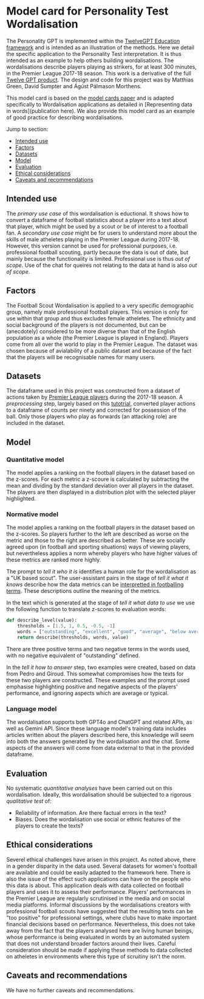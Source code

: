 # Model card for Personality Test Wordalisation

The Personality GPT is implemented within the [TwelveGPT Education framework](https://github.com/soccermatics/twelve-gpt-educational) and
is intended as an illustration of the methods. Here we detail the specific application to the Personality Test interpretation. It is thus intended as an example to help others building wordalisations. The wordalisations describe players playing as strikers, for at least 300 minutes, in the Premier League 2017-18 season. This work is a derivative of the full [Twelve GPT product](https://twelve.football). The design and code for this project was by Matthias Green, David Sumpter and Ágúst Pálmason Morthens. 

This model card is based on the [model cards paper](https://arxiv.org/abs/1810.03993) and is adapted specifically to Wordalisation applications as detailed in [Representing data in words](publication here). We also provide this model card as an example of 
good practice for describing wordalisations.

Jump to section:

- [Intended use](#intended-use)
- [Factors](#factors)
- [Datasets](#dataset)
- [Model](#model)
- [Evaluation](#evaluation)
- [Ethical considerations](#ethical-considerations)
- [Caveats and recommendations](#caveats-and-recommendations)

## Intended use

The *primary use case* of this wordalisation is eductional. It shows how to convert a dataframe of football statistics about a player into a text about that player, which might be used by a scout or be of interest to a football fan. A *secondary use case* might be for users to understand more about the skills of male atheletes playing in the Premier League during 2017-18. However, this version cannot be used for professional purposes, i.e. professional football scouting, partly because the data is out of date, but mainly because the functionality is limited. Professional use is thus *out of scope*. Use of the chat for queires not relating to the data at hand is also *out of scope*. 

## Factors

The Football Scout Wordalisation is applied to a very specific demographic group, namely male professional football players. This version is only for use within that group and thus excludes female atheletes. The ethnicity and social background of the players is not documented, but can be (anecdotely) considered to be more diverse than that of the English population as a whole (the Premier League is played in England). Players come from all over the world to play in the Premier League. The dataset was chosen because of avialability of a public dataset and because of the fact that the players will be recognisable names for many users. 

## Datasets

The dataframe used in this project was constructed from a dataset of actions taken by [Premier League players](https://figshare.com/collections/Soccer_match_event_dataset/4415000/2) during the 2017-18 season. A *preprocessing* step, largely based on this [tutotrial](https://soccermatics.readthedocs.io/en/latest/lesson3/ScoutingPlayers.html), converted player actions to a dataframe of counts per ninety and corrected for possession of the ball. Only those players who play as forwards (an attacking role) are included in the dataset.

## Model

### Quantitative model

The model applies a ranking on the football players in the dataset based on the z-scores. For each metric a z-scoure is calculated by 
subtracting the mean and dividing by the standard deviation over all players in the dataset. The players are then displayed in a distribution
plot with the selected player highlighted. 

### Normative model

The model applies a ranking on the football players in the dataset based on the z-scores. So players further to the left are described as worse on the metric and those to the right are described as better. These are socially agreed upon (in football and sporting situations) ways of viewing players, but nevertheless applies a norm whereby players who have higher values of these metrics are ranked more highly. 

The prompt to *tell it who it is* identifies a human role for the wordalisation as a "UK based scout". The user-assistant pairs in the stage of *tell it what it knows* describe how the data metrics can be [interpretted in footballing terms](https://github.com/soccermatics/twelve-gpt-educational/blob/main/data/describe/Forward.xlsx). These descriptions outline the meaning of the metrics.

In the text which is generated at the stage of *tell it what data to use* we use the following function to translate z-scores to evaluation words:
```python
def describe_level(value):
    thresholds = [1.5, 1, 0.5, -0.5, -1]
    words = ["outstanding", "excellent", "good", "average", "below average", "poor"]
    return describe(thresholds, words, value)
```
There are three positive terms and two negative terms in the words used, with no negative equivalent of "outstanding" defined. 

In the *tell it how to answer* step, two examples were created, based on data from Pedro and Giroud. This somewhat compromises how the texts for these two players are constructed. These examples and the prompt used emphasise highlighting positive and negative aspects of the players' performance, and ignoring aspects which are average or typical.

### Language model

The wordalisation supports both GPT4o and ChatGPT and related APIs, as well as Gemini API. Since these language model's training data includes articles written about the players described here, this knowledge will seem into both the answers generated by the wordalisation and the chat. Some aspects of the answers will come from data external to that in the provided dataframe.

## Evaluation

No systematic *quantitative analyses* have been carried out on this wordalisation. Ideally, this wordalisation should be subjected to a rigorous *qualitative test* of:
- Reliability of information. Are there factual errors in the text?
- Biases. Does the wordalisation use social or ethnic features of the players to create the texts?

## Ethical considerations

Severel ethical challenges have arisen in this project. As noted above, there in a gender disparity in the data used. Several datasets for women's football are available and could be easily adapted to the framework here. There is also the issue of the effect such applications can have on the people who this data is about. This application deals with data collected on football players and uses it to assess their performance. Players' performances in the Premier League are regularly scrutinised in the media and on social media platforms. Informal discussions by the wordalisations creators with professional football scouts have suggested that the resulting texts can be "too positive" for professional settings, where clubs have to make important financial decisions based on performance. Nevertheless, this does not take away from the fact that the players analysed here are living human beings, whose performance is being evaluated in words by an automated system that does not understand broader factors around their lives. Careful consideration should be made if applying these methods to data collected on atheletes in environments where this type of scruitiny isn't the norm.

## Caveats and recommendations

We have no further caveats and recommendations.

